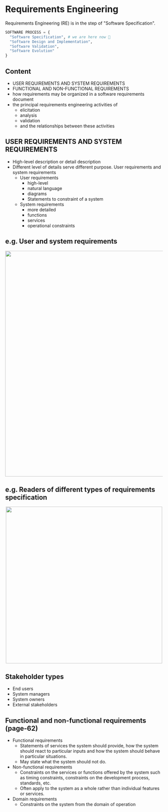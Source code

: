 # Requirements Engineering

Requirements Engineering (RE) is in the step of "Software Specification".

```py
SOFTWARE PROCESS = {
  "Software Specification", # we are here now 🤣
  "Software Design and Implementation", 
  "Software Validation", 
  "Software Evolution"
}
```

## Content
- USER REQUIREMENTS AND SYSTEM REQUIREMENTS
- FUNCTIONAL AND NON-FUNCTIONAL REQUIREMENTS
- how requirements may be organized in a software requirements document
- the principal requirements engineering activities of 
  - elicitation
  - analysis
  - validation
  - and the relationships between these activities

## USER REQUIREMENTS AND SYSTEM REQUIREMENTS
- High-level description or detail description
- Different level of details serve different purpose. User requirements and system requirements
  - User requirements
    - high-level 
    - natural language
    - diagrams
    - Statements to constraint of a system
  - System requirements
    - more detailed
    - functions
    - services
    - operational constraints

## e.g. User and system requirements 

<div align="center">
    <img src="https://user-images.githubusercontent.com/83717535/138846449-8586d193-9e3f-4efa-a69d-7e30028d6595.png" width="720"/>
</div>

## e.g. Readers of different types of requirements specification 
<div align="center">
    <img src="https://user-images.githubusercontent.com/83717535/138846494-302e39ef-9286-4022-8a0c-0d5ccc710b22.png" width="500"/>
</div>


## Stakeholder types
- End users
- System managers
- System owners
- External stakeholders

## Functional and non-functional requirements (page-62)

- Functional requirements
  - Statements of services the system should provide, how the system should react to particular inputs and how the system should behave in particular situations.
  - May state what the system should not do.
- Non-functional requirements
  - Constraints on the services or functions offered by the system such as timing constraints, constraints on the development process, standards, etc.
  - Often apply to the system as a whole rather than individual features or services.
- Domain requirements
  - Constraints on the system from the domain of operation
